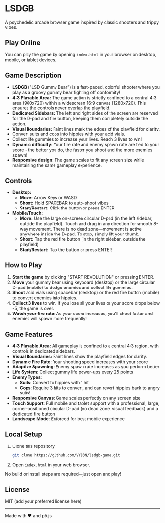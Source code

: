 # LSDGB

A psychedelic arcade browser game inspired by classic shooters and trippy vibes.

## Play Online
You can play the game by opening `index.html` in your browser on desktop, mobile, or tablet devices.

## Game Description
- **LSDGB** ("LSD Gummy Bear") is a fast-paced, colorful shooter where you play as a groovy gummy bear fighting off conformity!
- **4:3 Playable Area:** The game action is strictly confined to a central 4:3 area (960x720) within a widescreen 16:9 canvas (1280x720). This ensures the controls never overlap the playfield.
- **Dedicated Sidebars:** The left and right sides of the screen are reserved for the D-pad and fire button, keeping them completely outside the action.
- **Visual Boundaries:** Faint lines mark the edges of the playfield for clarity.
- Convert suits and cops into hippies with your acid vials.
- Collect life gummies to increase your lives. Reach 3 lives to win!
- **Dynamic difficulty**: Your fire rate and enemy spawn rate are tied to your score - the better you do, the faster you shoot and the more enemies spawn!
- **Responsive design**: The game scales to fit any screen size while maintaining the same gameplay experience.

## Controls
- **Desktop:**
  - **Move:** Arrow Keys or WASD
  - **Shoot:** Hold SPACEBAR to auto-shoot vibes
  - **Start/Restart:** Click the button or press ENTER
- **Mobile/Touch:**
  - **Move:** Use the large on-screen circular D-pad (in the left sidebar, outside the playfield). Touch and drag in any direction for smooth 8-way movement. There is no dead zone—movement is active anywhere inside the D-pad. To stop, simply lift your thumb.
  - **Shoot:** Tap the red fire button (in the right sidebar, outside the playfield)
  - **Start/Restart:** Tap the button or press ENTER

## How to Play
1. **Start the game** by clicking "START REVOLUTION" or pressing ENTER.
2. **Move** your gummy bear using keyboard (desktop) or the large circular D-pad (mobile) to dodge enemies and collect life gummies.
3. **Shoot** acid vials using spacebar (desktop) or the red fire button (mobile) to convert enemies into hippies.
4. **Collect 3 lives** to win. If you lose all your lives or your score drops below -5, the game is over.
5. **Watch your fire rate**: As your score increases, you'll shoot faster and enemies will spawn more frequently!

## Game Features
- **4:3 Playable Area:** All gameplay is confined to a central 4:3 region, with controls in dedicated sidebars.
- **Visual Boundaries:** Faint lines show the playfield edges for clarity.
- **Dynamic Fire Rate**: Your shooting speed increases with your score
- **Adaptive Spawning**: Enemy spawn rate increases as you perform better
- **Life System**: Collect gummy life power-ups every 25 points
- **Enemy Types**: 
  - **Suits**: Convert to hippies with 1 hit
  - **Cops**: Require 3 hits to convert, and can revert hippies back to angry suits!
- **Responsive Canvas**: Game scales perfectly on any screen size
- **Touch Support**: Full mobile and tablet support with a professional, large, corner-positioned circular D-pad (no dead zone, visual feedback) and a dedicated fire button
- **Landscape Mode**: Enforced for best mobile experience

## Local Setup
1. Clone this repository:
   ```sh
   git clone https://github.com/VYD3N/lsdgb-game.git
   ```
2. Open `index.html` in your web browser.

No build or install steps are required—just open and play!

## License
MIT (add your preferred license here)

---
Made with ❤️ and p5.js 
